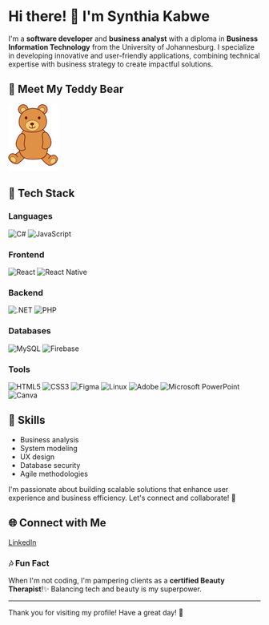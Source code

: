 # Hi there! 👋 I'm Synthia Kabwe

I'm a **software developer** and **business analyst** with a diploma in **Business Information Technology** from the University of Johannesburg. I specialize in developing innovative and user-friendly applications, combining technical expertise with business strategy to create impactful solutions.

## 🐻 Meet My Teddy Bear
<img src="https://raw.githubusercontent.com/CycyKab/CycyKab/main/teddy-bear.svg" width="100" alt="Teddy Bear">

## 🔹 Tech Stack

### Languages
![C#](https://img.shields.io/badge/C%23-512BD4?style=for-the-badge&logo=csharp&logoColor=white) 
![JavaScript](https://img.shields.io/badge/JavaScript-F7DF1E?style=for-the-badge&logo=javascript&logoColor=black)

### Frontend
![React](https://img.shields.io/badge/React-61DAFB?style=for-the-badge&logo=react&logoColor=black) 
![React Native](https://img.shields.io/badge/React_Native-61DAFB?style=for-the-badge&logo=react&logoColor=black)

### Backend
![.NET](https://img.shields.io/badge/.NET-512BD4?style=for-the-badge&logo=dotnet&logoColor=white) 
![PHP](https://img.shields.io/badge/PHP-777BB4?style=for-the-badge&logo=php&logoColor=white)

### Databases
![MySQL](https://img.shields.io/badge/MySQL-4479A1?style=for-the-badge&logo=mysql&logoColor=white) 
![Firebase](https://img.shields.io/badge/Firebase-FFCA28?style=for-the-badge&logo=firebase&logoColor=black)

### Tools
![HTML5](https://img.shields.io/badge/HTML5-E34F26?style=for-the-badge&logo=html5&logoColor=white)
![CSS3](https://img.shields.io/badge/CSS3-1572B6?style=for-the-badge&logo=css3&logoColor=white)
![Figma](https://img.shields.io/badge/Figma-F24E1E?style=for-the-badge&logo=figma&logoColor=white)
![Linux](https://img.shields.io/badge/Linux-FCC624?style=for-the-badge&logo=linux&logoColor=black)
![Adobe](https://img.shields.io/badge/Adobe-FF0000?style=for-the-badge&logo=adobe&logoColor=white)
![Microsoft PowerPoint](https://img.shields.io/badge/PowerPoint-B7472A?style=for-the-badge&logo=microsoftpowerpoint&logoColor=white)
![Canva](https://img.shields.io/badge/Canva-00C4CC?style=for-the-badge&logo=canva&logoColor=white)

## 🔹 Skills
- Business analysis
- System modeling
- UX design
- Database security
- Agile methodologies

I'm passionate about building scalable solutions that enhance user experience and business efficiency. Let's connect and collaborate! 🚀

## 🌐 Connect with Me
[LinkedIn](linkedin.com/in/synthia-kabwe)

### 🎶 Fun Fact
When I'm not coding, I'm pampering clients as a **certified Beauty Therapist**!✨ Balancing tech and beauty is my superpower.

---
Thank you for visiting my profile! Have a great day! 🌟

